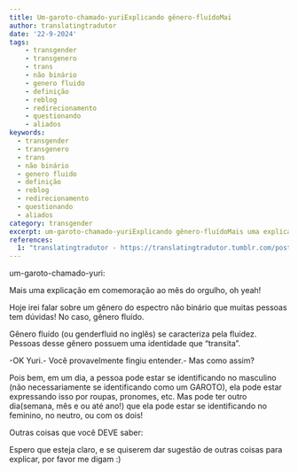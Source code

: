 ```yaml
---
title: Um-garoto-chamado-yuriExplicando gênero-fluídoMai
author: translatingtradutor
date: '22-9-2024'
tags:
    - transgender
    - transgenero
    - trans
    - não binário
    - genero fluido
    - definição
    - reblog
    - redirecionamento
    - questionando
    - aliados
keywords:
  - transgender
  - transgenero
  - trans
  - não binário
  - genero fluido
  - definição
  - reblog
  - redirecionamento
  - questionando
  - aliados
category: transgender
excerpt: um-garoto-chamado-yuriExplicando gênero-fluídoMais uma explicação em comemoração ao mês do orgulho, oh yeah!Hoje irei falar sobre um gênero do espect...
references:
  1: "translatingtradutor - https://translatingtradutor.tumblr.com/post/762320541304684544/explicando-g%C3%AAnero-flu%C3%ADdo"
---
```


um-garoto-chamado-yuri:

Mais uma explicação em comemoração ao mês do orgulho, oh yeah!

Hoje irei falar sobre um gênero do espectro não binário que muitas pessoas tem dúvidas! No caso, gênero fluído.

Gênero fluído (ou genderfluid no inglês) se caracteriza pela fluidez. Pessoas desse gênero possuem uma identidade que “transita”.

-OK Yuri.- Você provavelmente fingiu entender.- Mas como assim?

Pois bem, em um dia, a pessoa pode estar se identificando no masculino (não necessariamente se identificando como um GAROTO), ela pode estar expressando isso por roupas, pronomes, etc. Mas pode ter outro dia(semana, mês e ou até ano!) que ela pode estar se identificando no feminino, no neutro, ou com os dois!

Outras coisas que você DEVE saber:

Espero que esteja claro, e se quiserem dar sugestão de outras coisas para explicar, por favor me digam :)